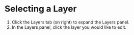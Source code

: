 # Selecting a Layer

1. Click the Layers tab \(on right\) to expand the Layers panel. 
2. In the Layers panel, click the layer you would like to edit.

